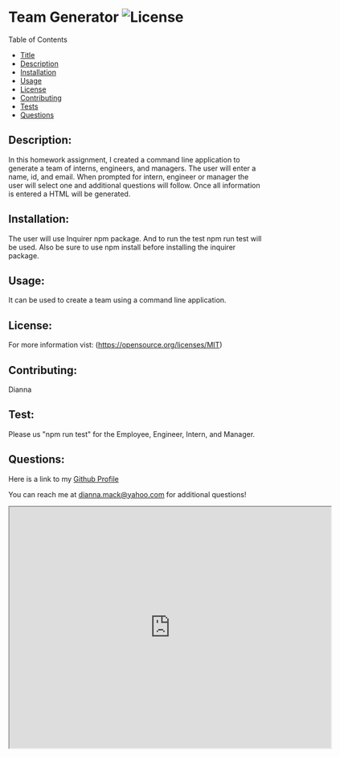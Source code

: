 # Team Generator ![License](https://img.shields.io/badge/License-MIT-yellow.svg)

  Table of Contents

  - [Title](#title)
  - [Description](#description)
  - [Installation](#installation)
  - [Usage](#usage)
  - [License](#license)
  - [Contributing](#contribution)
  - [Tests](#test)
  - [Questions](#questions)

  ## Description:
  In this homework assignment, I created a command line application to generate a team of interns, engineers, and managers. The user will enter a name, id, and email. When prompted for intern, engineer or manager the user will select one and additional questions will follow. Once all information is entered a HTML will be generated.

  ## Installation:
  The user will use Inquirer npm package. And to run the test npm run test will be used. Also be sure to use npm install before installing the inquirer package.

  ## Usage:
  It can be used to create a team using a command line application.
  
  ## License:

  For more information vist: (https://opensource.org/licenses/MIT)

  ## Contributing:
  Dianna

  ## Test:
  Please us "npm run test" for the Employee, Engineer, Intern, and Manager.

  ## Questions:

  Here is a link to my [Github Profile](https://github.com/dmack095-07)

  You can reach me at dianna.mack@yahoo.com for additional questions!

  <iframe src="https://drive.google.com/file/d/14dtjiuDA5ywNmwdwVaQUJDSnKzja5yOK/preview" width="640" height="480"></iframe>
